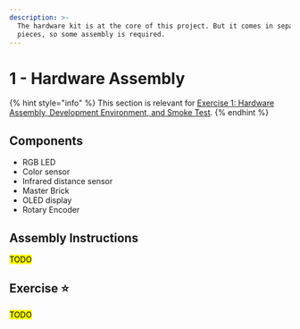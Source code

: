 ```yaml
---
description: >-
  The hardware kit is at the core of this project. But it comes in separate
  pieces, so some assembly is required.
---
```


# 1 - Hardware Assembly

{% hint style="info" %}
This section is relevant for [Exercise 1: Hardware Assembly, Development Environment, and Smoke Test](https://github.com/winf-hsos/lifi-exercises/raw/main/exercises/01\_exercise\_hardware\_assembly.pdf).
{% endhint %}

## Components

* RGB LED
* Color sensor
* Infrared distance sensor
* Master Brick
* OLED display
* Rotary Encoder

## Assembly Instructions

<mark style="background-color:yellow;">TODO</mark>



## Exercise ⭐

<mark style="background-color:yellow;">TODO</mark>
